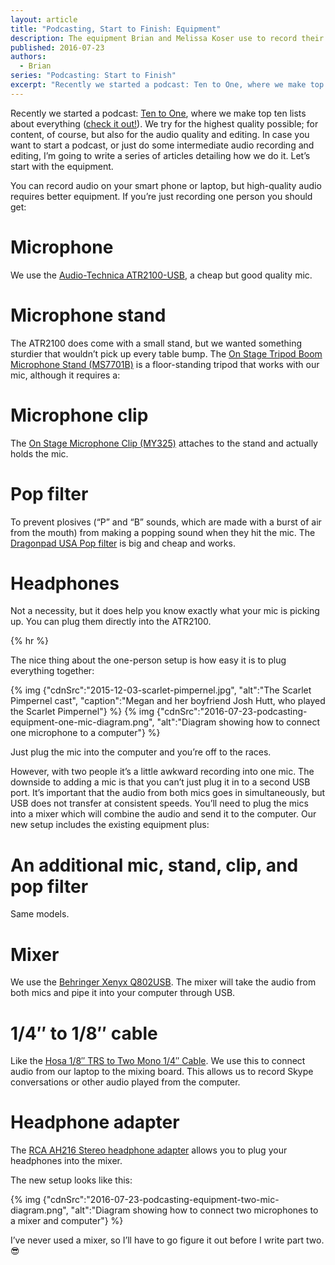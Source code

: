 ```yaml
---
layout: article
title: "Podcasting, Start to Finish: Equipment"
description: The equipment Brian and Melissa Koser use to record their podcast, Ten to One, and other audio projects.
published: 2016-07-23
authors:
  - Brian
series: "Podcasting: Start to Finish"
excerpt: "Re­cently we started a pod­cast: Ten to One, where we make top ten lists about every­thing (check it out!)."
---
```

Recently we started a podcast: [Ten to One](http://tto.koser.us), where we make top ten lists about everything ([check it out!](http://tto.koser.us)). We try for the highest quality possible; for content, of course, but also for the audio quality and editing. In case you want to start a podcast, or just do some intermediate audio recording and editing, I’m going to write a series of articles detailing how we do it. Let’s start with the equipment.

You can record audio on your smart phone or laptop, but high-quality audio requires better equipment. If you’re just recording one person you should get:

# Microphone
We use the [Audio-Technica ATR2100-USB](https://www.amazon.com/gp/product/B004QJOZS4), a cheap but good quality mic.

# Microphone stand
The ATR2100 does come with a small stand, but we wanted something sturdier that wouldn’t pick up every table bump. The [On Stage Tripod Boom Microphone Stand (MS7701B)](https://www.amazon.com/gp/product/B000978D58) is a floor-standing tripod that works with our mic, although it requires a:

# Microphone clip
The [On Stage Microphone Clip (MY325)](https://www.amazon.com/gp/product/B0002ZO60I) attaches to the stand and actually holds the mic.

# Pop filter
To prevent plosives (“P” and “B” sounds, which are made with a burst of air from the mouth) from making a popping sound when they hit the mic. The [Dragonpad USA Pop filter](https://www.amazon.com/gp/product/B008AOH1O6) is big and cheap and works.

# Headphones
Not a necessity, but it does help you know exactly what your mic is picking up. You can plug them directly into the ATR2100.

{% hr %}

The nice thing about the one-person setup is how easy it is to plug everything together:

{% img {"cdnSrc":"2015-12-03-scarlet-pimpernel.jpg", "alt":"The Scarlet Pimpernel cast", "caption":"Megan and her boyfriend Josh Hutt, who played the Scarlet Pimpernel"} %}
{% img {"cdnSrc":"2016-07-23-podcasting-equipment-one-mic-diagram.png", "alt":"Diagram showing how to connect one microphone to a computer"} %}

Just plug the mic into the computer and you’re off to the races.

However, with two people it’s a little awkward recording into one mic. The downside to adding a mic is that you can’t just plug it in to a second USB port. It’s important that the audio from both mics goes in simultaneously, but USB does not transfer at consistent speeds. You’ll need to plug the mics into a mixer which will combine the audio and send it to the computer. Our new setup includes the existing equipment plus:

# An additional mic, stand, clip, and pop filter
Same models.

# Mixer
We use the [Behringer Xenyx Q802USB](http://www.sweetwater.com/store/detail/Q802USB). The mixer will take the audio from both mics and pipe it into your computer through USB.

# 1/4″ to 1/8″ cable
Like the [Hosa 1/8″ TRS to Two Mono 1/4″ Cable](https://www.amazon.com/gp/product/B000068O3C). We use this to connect audio from our laptop to the mixing board. This allows us to record Skype conversations or other audio played from the computer.

# Headphone adapter
The [RCA AH216 Stereo headphone adapter](https://www.amazon.com/gp/product/B00005T3GH) allows you to plug your headphones into the mixer.

The new setup looks like this:

{% img {"cdnSrc":"2016-07-23-podcasting-equipment-two-mic-diagram.png", "alt":"Diagram showing how to connect two microphones to a mixer and computer"} %}

I’ve never used a mixer, so I’ll have to go figure it out before I write part two. 😎